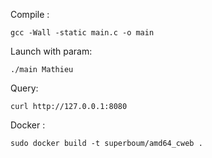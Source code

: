 Compile :

```
gcc -Wall -static main.c -o main
```

Launch with param:

```
./main Mathieu
```

Query:

```
curl http://127.0.0.1:8080
```

Docker :

```
sudo docker build -t superboum/amd64_cweb .
```

